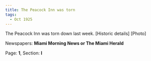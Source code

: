 ```yaml
---  
title: The Peacock Inn was torn  
tags:  
  - Oct 1925  
---  
```

  
The Peacock Inn was torn down last week. [Historic details] [Photo]  
  
Newspapers: **Miami Morning News or The Miami Herald**  
  
Page: **1**, Section: **I** 
